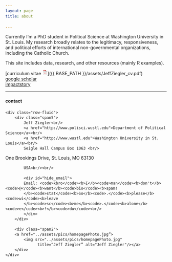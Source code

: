 ```yaml
---
layout: page
title: about

---
```


Currently I’m a PhD student in Political Science at Washington University in St. Louis. My research broadly relates to the legitimacy, responsiveness, and political efforts of international non-governmental organizations, including the Catholic Church.

This site includes data, research, and other resources (mainly R examples).

[curriculum vitae ![CV as pdf](icons16/pdf-icon.png)]({{ BASE_PATH }}/assets/JeffZiegler_cv.pdf)<br/>
[google scholar](https://scholar.google.com/citations?user=PE2j3DcAAAAJ&hl=sv)<br/>
[impactstory](https://impactstory.org/u/0000-0002-4914-6671)

---

<div class="container">
<h4><a name="contact"></a>contact</h4>

    <div class="row-fluid">
        <div class="span5">
            Jeff Ziegler<br/>
            <a href="http://www.polisci.wustl.edu">Department of Political Science</a><br/>
            <a href="http://www.wustl.edu">Washington University in St. Louis</a><br/>
            Seigle Hall Campus Box 1063 <br/>
One Brookings Drive, St. Louis, MO 63130<br/>

            USA<br/><br/>

            <div id="hide_email">
            Email: <code>kbro</code><b>I</b><code>man</code><b>don't</b><code>@</code><b>want</b><code>bio</code><b>spam!
            </b><code>stat</code><b>So</b><code>.</code><b>please</b><code>wi</code><b>leave
            </b><code>sc</code><b>me</b><code>.</code><b>alone</b><code>e</code><b>!</b><code>du</code><br/>
            </div>
        </div>

        <div class="span2">
        <a href="../assets/pics/homepagePhoto.jpg”>
            <img src="../assets/pics/homepagePhoto.jpg"
                  title=“Jeff Ziegler” alt="Jeff Ziegler"/></a>
        </div>
    </div>
</div>
